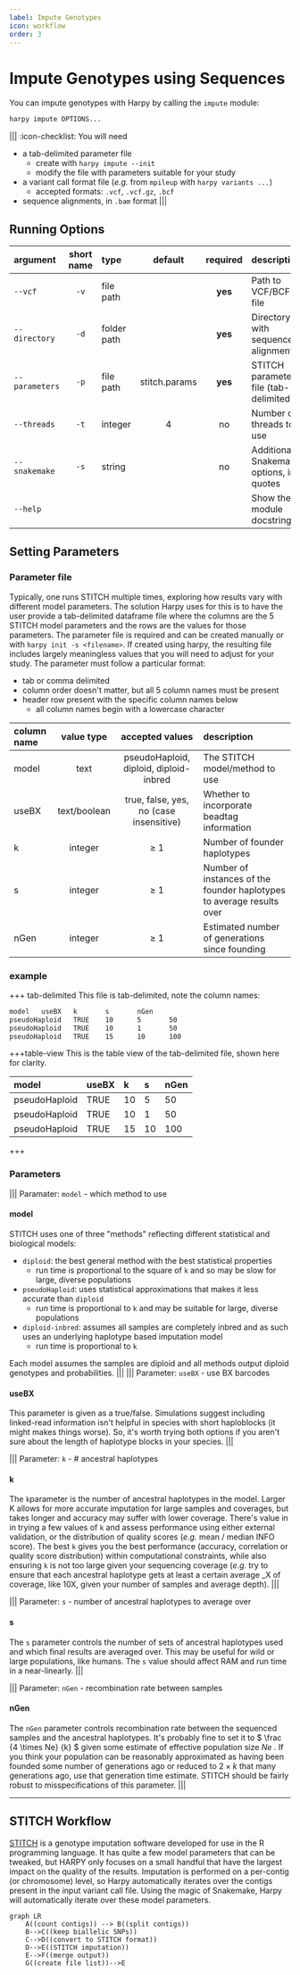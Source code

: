 ```yaml
---
label: Impute Genotypes
icon: workflow
order: 3
---
```


# Impute Genotypes using Sequences
You can impute genotypes with Harpy by calling the `impute` module:
```bash
harpy impute OPTIONS...
```
|||  :icon-checklist: You will need
- a tab-delimited parameter file 
    - create with `harpy impute --init`
    - modify the file with parameters suitable for your study
- a variant call format file (_e.g._ from `mpileup` with `harpy variants ...`)
    - accepted formats: `.vcf`, `.vcf.gz`, `.bcf`
- sequence alignments, in `.bam` format
|||

## Running Options
| argument       | short name | type        |    default    | required | description                             |
|:---------------|:----------:|:------------|:-------------:|:--------:|:----------------------------------------|
| `--vcf`        |    `-v`    | file path   |               | **yes**  | Path to VCF/BCF file                    |
| `--directory`  |    `-d`    | folder path |               | **yes**  | Directory with sequence alignments      |
| `--parameters` |    `-p`    | file path   | stitch.params | **yes**  | STITCH parameter file (tab-delimited)   |
| `--threads`    |    `-t`    | integer     |       4       |    no    | Number of threads to use                |
| `--snakemake`  |    `-s`    | string      |               |    no    | Additional Snakemake options, in quotes |
| `--help`       |            |             |               |          | Show the module docstring               |

## Setting Parameters
### Parameter file
Typically, one runs STITCH multiple times, exploring how results vary with
different model parameters. The solution Harpy uses for this is to have the user
provide a tab-delimited dataframe file where the columns are the 5 STITCH model 
parameters and the rows are the values for those parameters. The parameter file 
is required and can be created manually or with `harpy init -s <filename>`.
If created using harpy, the resulting file includes largely meaningless values 
that you will need to adjust for your study. The parameter must follow a particular format:
- tab or comma delimited
- column order doesn't matter, but all 5 column names must be present
- header row present with the specific column names below
    - all column names begin with a lowercase character

| column name |  value type  |             accepted values             | description                                                           |
|:------------|:------------:|:---------------------------------------:|:----------------------------------------------------------------------|
| model       |     text     | pseudoHaploid, diploid, diploid-inbred  | The STITCH model/method to use                                        |
| useBX       | text/boolean | true, false, yes, no (case insensitive) | Whether to incorporate beadtag information                            |
| k           |   integer    |                   ≥ 1                   | Number of founder haplotypes                                          |
| s           |   integer    |                   ≥ 1                   | Number of instances of the founder haplotypes to average results over |
| nGen        |   integer    |                   ≥ 1                   | Estimated number of generations since founding                        |

### example
+++ tab-delimited
This file is tab-delimited, note the column names:
``` paramaters.txt
model   useBX   k       s       nGen
pseudoHaploid   TRUE    10      5       50
pseudoHaploid   TRUE    10      1       50
pseudoHaploid   TRUE    15      10      100
```
+++table-view
This is the table view of the tab-delimited file, shown here for clarity.

| model         | useBX | k  | s  | nGen |
|:--------------|:------|:---|:---|:-----|
| pseudoHaploid | TRUE  | 10 | 5  | 50   |
| pseudoHaploid | TRUE  | 10 | 1  | 50   |
| pseudoHaploid | TRUE  | 15 | 10 | 100  |
+++

### Parameters
||| Paramater: `model` - which method to use
#### model
STITCH uses one of three "methods" reflecting different statistical and biological models: 
- `diploid`: the best general method with the best statistical properties
    - run time is proportional to the square of `k` and so may be slow for large, diverse populations
- `pseudoHaploid`: uses statistical approximations that makes it less accurate than `diploid` 
    - run time is proportional to `k` and may be suitable for large, diverse populations
- `diploid-inbred`: assumes all samples are completely inbred and as such uses an underlying haplotype based imputation model
    - run time is proportional to `k`

Each model assumes the samples are diploid and all methods output diploid genotypes and probabilities.
|||
||| Parameter: `useBX` - use BX barcodes
#### useBX
This parameter is given as a true/false. Simulations suggest including linked-read information isn't helpful
in species with short haploblocks (it might makes things worse). So, it's worth trying both options if you aren't
sure about the length of haplotype blocks in your species.
|||

||| Parameter: `k` - # ancestral haplotypes
#### k
The `k`parameter is the number of ancestral haplotypes in the model. Larger K allows for more accurate imputation for 
large samples and coverages, but takes longer and accuracy may suffer with lower coverage. There's value in in trying a
few values of `k` and assess performance using either external validation, or the distribution of quality scores 
(_e.g._ mean / median INFO score). The best `k` gives you the best performance (accuracy, correlation or quality score distribution)
within computational constraints, while also ensuring `k` is not too large given your sequencing coverage (_e.g._ try to ensure 
that each ancestral haplotype gets at least a certain average \_X of coverage, like 10X, given your number of samples and average depth).
|||

||| Parameter: `s` - number of ancestral haplotypes to average over
#### s
The `s` parameter controls the number of sets of ancestral haplotypes used and which final results are averaged over. 
This may be useful for wild or large populations, like humans. The `s` value should affect RAM and run time in a near-linearly.
|||

||| Parameter: `nGen` - recombination rate between samples
#### nGen
The `nGen` parameter controls recombination rate between the sequenced samples and the ancestral haplotypes. 
It's probably fine to set it to $ \frac {4 \times Ne} {k} $ given some estimate of effective population size ${Ne}$ .
If you think your population can be reasonably approximated as having been founded some number of generations 
ago or reduced to $2 \times k$ that many generations ago, use that generation time estimate. STITCH should be fairly 
robust to misspecifications of this parameter.
|||

----
## STITCH Workflow
[STITCH](https://github.com/rwdavies/STITCH) is a genotype imputation software developed for use in
the R programming language. It has quite a few model parameters that can be tweaked, but HARPY only
focuses on a small handful that have the largest impact on the quality of the results. Imputation is
performed on a per-contig (or chromosome) level, so Harpy automatically iterates over the contigs
present in the input variant call file. Using the magic of Snakemake, Harpy will automatically
iterate over these model parameters.

```mermaid
graph LR
    A((count contigs)) --> B((split contigs))
    B-->C((keep biallelic SNPs))
    C-->D((convert to STITCH format))
    D-->E((STITCH imputation))
    E-->F((merge output))
    G((create file list))-->E
```